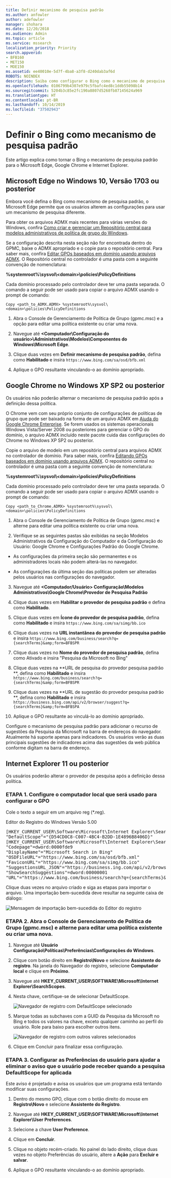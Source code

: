 ```yaml
---
title: Definir mecanismo de pesquisa padrão
ms.author: anfowler
author: adefowler
manager: shohara
ms.date: 12/20/2018
ms.audience: Admin
ms.topic: article
ms.service: mssearch
localization_priority: Priority
search.appverid:
- BFB160
- MET150
- MOE150
ms.assetid: ee40010e-5d7f-4ba8-a3f8-d240dab3af6d
ROBOTS: NOINDEX
description: Saiba como configurar o Bing como o mecanismo de pesquisa padrão da sua empresa usando a Pesquisa da Microsoft.
ms.openlocfilehash: 0106799b4307e979c5fbafc4ed8c1ddb55098b14
ms.sourcegitcommit: 5204b3c85e2fc190a8807d5268fb87145624a969
ms.translationtype: HT
ms.contentlocale: pt-BR
ms.lasthandoff: 10/14/2019
ms.locfileid: "37502943"
---
```

# <a name="make-bing-the-default-search-engine"></a>Definir o Bing como mecanismo de pesquisa padrão
  
Este artigo explica como tornar o Bing o mecanismo de pesquisa padrão para o Microsoft Edge, Google Chrome e Internet Explorer. 
  
## <a name="microsoft-edge-on-windows-10-version-1703-or-later"></a>Microsoft Edge no Windows 10, Versão 1703 ou posterior

Embora você defina o Bing como mecanismo de pesquisa padrão, o Microsoft Edge permite que os usuários alterem as configurações para usar um mecanismo de pesquisa diferente.
  
Para obter os arquivos ADMX mais recentes para várias versões do Windows, confira [Como criar e gerenciar um Repositório central para modelos administrativos de política de grupo do Windows](https://support.microsoft.com/help/3087759/how-to-create-and-manage-the-central-store-for-group-policy-administra).
  
Se a configuração descrita nesta seção não for encontrada dentro do GPMC, baixe o ADMX apropriado e o copie para o repositório central. Para saber mais, confira [Editar GPOs baseados em domínio usando arquivos ADMX](https://docs.microsoft.com/previous-versions/windows/it-pro/windows-vista/cc748955%28v%3dws.10%29). O Repositório central no controlador é uma pasta com a seguinte convenção de nomenclatura:
  
 **%systemroot%\sysvol\\<domain\>\policies\PolicyDefinitions**
  
Cada domínio processado pelo controlador deve ter uma pasta separada. O comando a seguir pode ser usado para copiar o arquivo ADMX usando o prompt de comando:
  
 `Copy <path_to_ADMX.ADMX> %systemroot%\sysvol\<domain>\policies\PolicyDefinitions`
  
1. Abra o Console de Gerenciamento de Política de Grupo (gpmc.msc) e a opção para editar uma política existente ou criar uma nova.
    
2. Navegue até **&lt;Computador\Configuração do usuário&gt;\Administrativos\Modelos\Componentes do Windows\Microsoft Edge**.
    
1. Clique duas vezes em **Definir mecanismo de pesquisa padrão**, defina como **Habilitado** e insira `https://www.bing.com/sa/osd/bfb.xml`
    
3. Aplique o GPO resultante vinculando-o ao domínio apropriado.


## <a name="google-chrome-on-windows-xp-sp2-or-later"></a>Google Chrome no Windows XP SP2 ou posterior

Os usuários não poderão alternar o mecanismo de pesquisa padrão após a definição dessa política.
  
O Chrome vem com seu próprio conjunto de configurações de políticas de grupo que pode ser baixado na forma de um arquivo ADMX em [Ajuda do Google Chrome Enterprise](https://support.google.com/chrome/a/answer/187202). Se forem usados os sistemas operacionais Windows Vista/Server 2008 ou posteriores para gerenciar o GPO do domínio, o arquivo ADMX incluído neste pacote cuida das configurações do Chrome no Windows XP SP2 ou posterior.
  
Copie o arquivo de modelo em um repositório central para arquivos ADMX no controlador de domínio. Para saber mais, confira [Editando GPOs baseados em domínio usando arquivos ADMX](https://docs.microsoft.com/previous-versions/windows/it-pro/windows-vista/cc748955%28v%3dws.10%29). O repositório central no controlador é uma pasta com a seguinte convenção de nomenclatura:
  
 **%systemroot%\sysvol\\<domain\>\policies\PolicyDefinitions**
  
Cada domínio processado pelo controlador deve ter uma pasta separada. O comando a seguir pode ser usado para copiar o arquivo ADMX usando o prompt de comando:
  
 `Copy <path_to_Chrome.ADMX> %systemroot%\sysvol\<domain>\policies\PolicyDefinitions`
  
1. Abra o Console de Gerenciamento de Política de Grupo (gpmc.msc) e alterne para editar uma política existente ou criar uma nova.
    
2. Verifique se as seguintes pastas são exibidas na seção Modelos Administrativos da Configuração do Computador e da Configuração do Usuário: Google Chrome e Configurações Padrão do Google Chrome.
    
  - As configurações da primeira seção são permanentes e os administradores locais não podem alterá-las no navegador.
    
  - As configurações da última seção das políticas podem ser alteradas pelos usuários nas configurações do navegador.
    
3. Navegue até **\<Computador/Usuário\> Configuração\Modelos Administrativos\Google Chrome\Provedor de Pesquisa Padrão**
    
4. Clique duas vezes em **Habilitar o provedor de pesquisa padrão** e defina como **Habilitado**.
    
5. Clique duas vezes em **Ícone do provedor de pesquisa padrão**, defina como **Habilitado** e insira `https://www.bing.com/sa/simg/bb.ico`
    
6. Clique duas vezes na **URL instantânea do provedor de pesquisa padrão** e insira `https://www.bing.com/business/search?q={searchTerms}&amp;form=BFBSPR`
    
7. Clique duas vezes no **Nome do provedor de pesquisa padrão**, defina como Ativado e insira "Pesquisa da Microsoft no Bing"
    
8. Clique duas vezes na **URL de pesquisa do provedor pesquisa padrão **, defina como **Habilitado** e insira `https://www.bing.com/business/search?q={searchTerms}&amp;form=BFBSPR`
    
9. Clique duas vezes na **URL de sugestão do provedor pesquisa padrão **, defina como **Habilitado** e insira `https://business.bing.com/api/v2/browser/suggest?q={searchTerms}&amp;form=BFBSPA`
    
10. Aplique o GPO resultante ao vinculá-lo ao domínio apropriado.
    
Configure o mecanismo de pesquisa padrão para adicionar o recurso de sugestões da Pesquisa da Microsoft na barra de endereços do navegador. Atualmente há suporte apenas para indicadores. Os usuários verão as duas principais sugestões de indicadores acima das sugestões da web pública conforme digitam na barra de endereço.

## <a name="internet-explorer-11-or-later"></a>Internet Explorer 11 ou posterior

Os usuários poderão alterar o provedor de pesquisa após a definição dessa política.
  
### <a name="step-1-configure-the-local-machine-that-will-be-used-to-set-the-gpo"></a>ETAPA 1. Configure o computador local que será usado para configurar o GPO

Cole o texto a seguir em um arquivo reg (\*.reg).
  
Editor do Registro do Windows Versão 5.00
  
<pre>[HKEY_CURRENT_USER\Software\Microsoft\Internet Explorer\SearchScopes]
"DefaultScope"="{D54CD0C8-C007-4BC4-B2DD-1E4896B8406D}"
[HKEY_CURRENT_USER\Software\Microsoft\Internet Explorer\SearchScopes\{D54CD0C8-C007-4BC4-B2DD-1E4896B8406D}]
"Codepage"=dword:0000fde9
"DisplayName"="Microsoft Search in Bing"
"OSDFileURL"="https://www.bing.com/sa/osd/bfb.xml"
"FaviconURL"="https://www.bing.com/sa/simg/bb.ico"
"SuggestionsURL_JSON"="https://business.ing.com/api/v2/browser/suggest?q={searchTerms}&amp;form=BFBSPA"
"ShowSearchSuggestions"=dword:00000001
"URL"="https://www.bing.com/business/search?q={searchTerms}&amp;form=BFBSPR"</pre>
  
Clique duas vezes no arquivo criado e siga as etapas para importar o arquivo. Uma importação bem-sucedida deve resultar na seguinte caixa de diálogo:
  
![Mensagem de importação bem-sucedida do Editor do registro](media/ea3686b9-f6d7-481e-9a0d-2c96891bc501.png)
  
### <a name="step-2-open-the-group-policy-management-console-gpmcmsc-and-switch-to-editing-an-existing-policy-or-creating-a-new-one"></a>ETAPA 2. Abra o Console de Gerenciamento de Política de Grupo (gpmc.msc) e alterne para editar uma política existente ou criar uma nova.

1. Navegue até **Usuário Configuração\Políticas\Preferências\Configurações do Windows**.
    
2. Clique com botão direito em **Registro\Novo** e selecione **Assistente do registro**. Na janela do Navegador do registro, selecione **Computador local** e clique em **Próximo**.
    
3. Navegue até **HKEY_CURRENT_USER\SOFTWARE\Microsoft\Internet Explorer\SearchScopes**.
    
4. Nesta chave, certifique-se de selecionar DefaultScope.
    
    ![Navegador de registro com DefaultScope selecionado](media/ec5a450d-0cba-4e9c-acba-1a09e8e90bad.png)
  
5. Marque todas as subchaves com a GUID da Pesquisa da Microsoft no Bing e todos os valores na chave, exceto qualquer caminho ao perfil do usuário. Role para baixo para escolher outros itens.
    
    ![Navegador de registro com outros valores selecionados](media/7eef7690-8bc5-46cf-9cd8-bd134fc77a02.png)
  
6. Clique em Concluir para finalizar essa configuração.
    
### <a name="step-3-set-up-user-preferences-to-help-eliminate-a-warning-the-user-may-get-when-defaultscope-search-is-enforced"></a>ETAPA 3. Configurar as Preferências do usuário para ajudar a eliminar o aviso que o usuário pode receber quando a pesquisa DefaultScope for aplicada

Este aviso é projetado e avisa os usuários que um programa está tentando modificar suas configurações.
  
1. Dentro do mesmo GPO, clique com o botão direito do mouse em **Registro\Novo** e selecione **Assistente do Registro**.
    
2. Navegue até **HKEY_CURRENT_USER\SOFTWARE\Microsoft\Internet Explorer\User Preferences**.
    
3. Selecione a chave **User Preference**.
    
4. Clique em **Concluir**.
    
5. Clique no objeto recém-criado. No painel do lado direito, clique duas vezes no objeto Preferências do usuário, altere a **Ação** para **Excluir e salvar**.
1. Aplique o GPO resultante vinculando-o ao domínio apropriado.